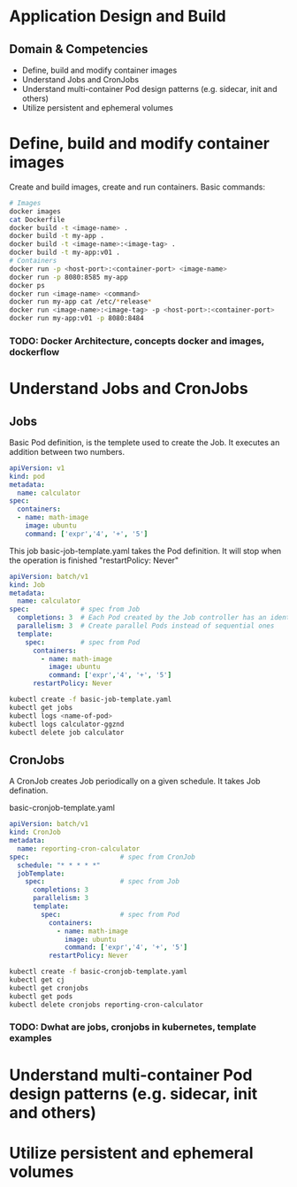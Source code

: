 # Application Design and Build

## Domain & Competencies
* Define, build and modify container images
* Understand Jobs and CronJobs
* Understand multi-container Pod design patterns (e.g. sidecar, init and others)
* Utilize persistent and ephemeral volumes


# Define, build and modify container images
Create and build images, create and run containers. Basic commands:

```bash
# Images
docker images
cat Dockerfile
docker build -t <image-name> .
docker build -t my-app .
docker build -t <image-name>:<image-tag> .
docker build -t my-app:v01 .
# Containers
docker run -p <host-port>:<container-port> <image-name>
docker run -p 8080:8585 my-app
docker ps
docker run <image-name> <command>
docker run my-app cat /etc/*release*
docker run <image-name>:<image-tag> -p <host-port>:<container-port>
docker run my-app:v01 -p 8080:8484
```

### TODO: Docker Architecture, concepts docker and images, dockerflow

# Understand Jobs and CronJobs

## Jobs

Basic Pod definition, is the templete used to create the Job. It executes an addition between two numbers.

```yaml
apiVersion: v1
kind: pod
metadata:
  name: calculator
spec:
  containers:
  - name: math-image
    image: ubuntu
    command: ['expr','4', '+', '5']
```

This job basic-job-template.yaml takes the Pod definition. It will stop when the operation is finished "restartPolicy: Never"
```yaml
apiVersion: batch/v1
kind: Job
metadata:
  name: calculator
spec:             # spec from Job
  completions: 3  # Each Pod created by the Job controller has an identical spec
  parallelism: 3  # Create parallel Pods instead of sequential ones
  template:
    spec:         # spec from Pod 
      containers:
        - name: math-image
          image: ubuntu
          command: ['expr','4', '+', '5']
      restartPolicy: Never
```
```bash
kubectl create -f basic-job-template.yaml
kubectl get jobs
kubectl logs <name-of-pod>
kubectl logs calculator-ggznd
kubectl delete job calculator
```
## CronJobs

A CronJob creates Job periodically on a given schedule. It takes Job defination. 

basic-cronjob-template.yaml

```yaml
apiVersion: batch/v1
kind: CronJob
metadata:
  name: reporting-cron-calculator
spec:                       # spec from CronJob
  schedule: "* * * * *"
  jobTemplate:
    spec:                   # spec from Job
      completions: 3 
      parallelism: 3 
      template:
        spec:               # spec from Pod
          containers:
            - name: math-image
              image: ubuntu
              command: ['expr','4', '+', '5']
          restartPolicy: Never  
```

```bash
kubectl create -f basic-cronjob-template.yaml
kubectl get cj
kubectl get cronjobs
kubectl get pods
kubectl delete cronjobs reporting-cron-calculator
```
### TODO: Dwhat are jobs, cronjobs in kubernetes, template examples

# Understand multi-container Pod design patterns (e.g. sidecar, init and others)


# Utilize persistent and ephemeral volumes